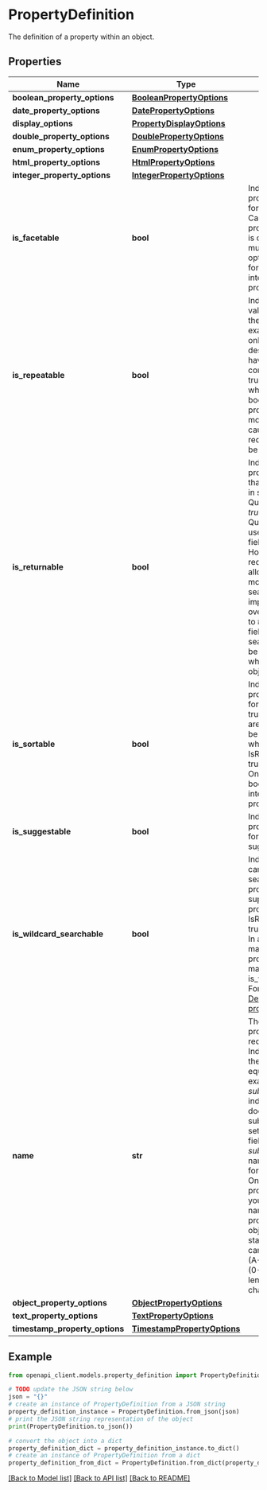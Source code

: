 # PropertyDefinition

The definition of a property within an object.

## Properties

Name | Type | Description | Notes
------------ | ------------- | ------------- | -------------
**boolean_property_options** | [**BooleanPropertyOptions**](BooleanPropertyOptions.md) |  | [optional] 
**date_property_options** | [**DatePropertyOptions**](DatePropertyOptions.md) |  | [optional] 
**display_options** | [**PropertyDisplayOptions**](PropertyDisplayOptions.md) |  | [optional] 
**double_property_options** | [**DoublePropertyOptions**](DoublePropertyOptions.md) |  | [optional] 
**enum_property_options** | [**EnumPropertyOptions**](EnumPropertyOptions.md) |  | [optional] 
**html_property_options** | [**HtmlPropertyOptions**](HtmlPropertyOptions.md) |  | [optional] 
**integer_property_options** | [**IntegerPropertyOptions**](IntegerPropertyOptions.md) |  | [optional] 
**is_facetable** | **bool** | Indicates that the property can be used for generating facets. Cannot be true for properties whose type is object. IsReturnable must be true to set this option. Only supported for boolean, enum, integer, and text properties. | [optional] 
**is_repeatable** | **bool** | Indicates that multiple values are allowed for the property. For example, a document only has one description but can have multiple comments. Cannot be true for properties whose type is a boolean. If set to false, properties that contain more than one value cause the indexing request for that item to be rejected. | [optional] 
**is_returnable** | **bool** | Indicates that the property identifies data that should be returned in search results via the Query API. If set to *true*, indicates that Query API users can use matching property fields in results. However, storing fields requires more space allocation and uses more bandwidth for search queries, which impacts performance over large datasets. Set to *true* here only if the field is needed for search results. Cannot be true for properties whose type is an object. | [optional] 
**is_sortable** | **bool** | Indicates that the property can be used for sorting. Cannot be true for properties that are repeatable. Cannot be true for properties whose type is object. IsReturnable must be true to set this option. Only supported for boolean, date, double, integer, and timestamp properties. | [optional] 
**is_suggestable** | **bool** | Indicates that the property can be used for generating query suggestions. | [optional] 
**is_wildcard_searchable** | **bool** | Indicates that users can perform wildcard search for this property. Only supported for Text properties. IsReturnable must be true to set this option. In a given datasource maximum of 5 properties can be marked as is_wildcard_searchable. For more details, see [Define object properties](https://developers.google.com/cloud-search/docs/guides/schema-guide#properties) | [optional] 
**name** | **str** | The name of the property. Item indexing requests sent to the Indexing API should set the property name equal to this value. For example, if name is *subject_line*, then indexing requests for document items with subject fields should set the name for that field equal to *subject_line*. Use the name as the identifier for the object property. Once registered as a property for an object, you cannot re-use this name for another property within that object. The name must start with a letter and can only contain letters (A-Z, a-z) or numbers (0-9). The maximum length is 256 characters. | [optional] 
**object_property_options** | [**ObjectPropertyOptions**](ObjectPropertyOptions.md) |  | [optional] 
**text_property_options** | [**TextPropertyOptions**](TextPropertyOptions.md) |  | [optional] 
**timestamp_property_options** | [**TimestampPropertyOptions**](TimestampPropertyOptions.md) |  | [optional] 

## Example

```python
from openapi_client.models.property_definition import PropertyDefinition

# TODO update the JSON string below
json = "{}"
# create an instance of PropertyDefinition from a JSON string
property_definition_instance = PropertyDefinition.from_json(json)
# print the JSON string representation of the object
print(PropertyDefinition.to_json())

# convert the object into a dict
property_definition_dict = property_definition_instance.to_dict()
# create an instance of PropertyDefinition from a dict
property_definition_from_dict = PropertyDefinition.from_dict(property_definition_dict)
```
[[Back to Model list]](../README.md#documentation-for-models) [[Back to API list]](../README.md#documentation-for-api-endpoints) [[Back to README]](../README.md)


